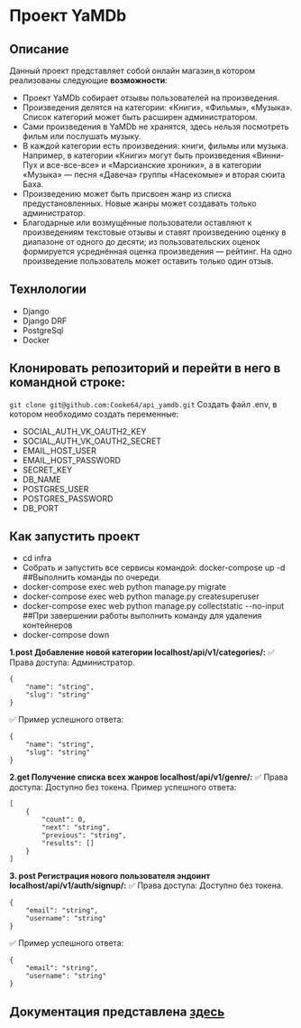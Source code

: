 # Проект YaMDb

## Описание

Данный проект представляет собой онлайн магазин,в котором реализованы следующие **возможности**:

- Проект YaMDb собирает отзывы пользователей на произведения.
- Произведения делятся на категории: «Книги», «Фильмы», «Музыка». Список категорий  может быть расширен администратором.
- Сами произведения в YaMDb не хранятся, здесь нельзя посмотреть фильм или послушать музыку.
- В каждой категории есть произведения: книги, фильмы или музыка. Например, в категории «Книги» могут быть произведения «Винни-Пух и все-все-все» и «Марсианские хроники», а в категории «Музыка» — песня «Давеча» группы «Насекомые» и вторая сюита Баха.
- Произведению может быть присвоен жанр  из списка предустановленных. Новые жанры может создавать только администратор.
- Благодарные или возмущённые пользователи оставляют к произведениям текстовые отзывы  и ставят произведению оценку в диапазоне от одного до десяти; из пользовательских оценок формируется усреднённая оценка произведения — рейтинг. На одно произведение пользователь может оставить только один отзыв.

## Технлологии

- Django
- Django DRF
- PostgreSql
- Docker

## Клонировать репозиторий и перейти в него в командной строке:

```git clone git@github.com:Cooke64/api_yamdb.git```
Создать файл .env, в котором необходимо создать переменные:
- SOCIAL_AUTH_VK_OAUTH2_KEY
- SOCIAL_AUTH_VK_OAUTH2_SECRET
- EMAIL_HOST_USER
- EMAIL_HOST_PASSWORD
- SECRET_KEY
- DB_NAME
- POSTGRES_USER
- POSTGRES_PASSWORD
- DB_PORT 
## Как запустить проект
- cd infra
- Собрать и запустить все сервисы командой: docker-compose up -d
##Выполнить команды по очереди.
- docker-compose exec web python manage.py migrate
- docker-compose exec web python manage.py createsuperuser
- docker-compose exec web python manage.py collectstatic --no-input
##При завершении работы выполнить команду для удаления контейнеров 
- docker-compose down

**1.post Добавление новой категории  localhost/api/v1/categories/:**
:white_check_mark: Права доступа: Администратор.
```
{
    "name": "string",
    "slug": "string"
}
```
:white_check_mark: Пример успешного ответа:
```
{
    "name": "string",
    "slug": "string"
}
```
**2.get Получение списка всех жанров  localhost/api/v1/genre/:**
:white_check_mark: Права доступа: Доступно без токена. Пример успешного ответа:
```
[
    {
        "count": 0,
        "next": "string",
        "previous": "string",
        "results": []
    }
]
```
**3. post Регистрация нового пользователя эндоинт localhost/api/v1/auth/signup/:**
:white_check_mark: Права доступа: Доступно без токена.
```
{
    "email": "string",
    "username": "string"
}
```
:white_check_mark: Пример успешного ответа:
```
{
    "email": "string",
    "username": "string"
}
```
## Документация представлена [здесь](http://localhost/redoc/)
